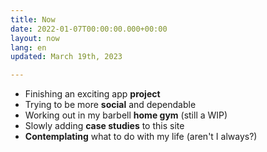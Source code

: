```yaml
---
title: Now
date: 2022-01-07T00:00:00.000+00:00
layout: now
lang: en
updated: March 19th, 2023

---
```

* Finishing an exciting app **project**
* Trying to be more **social** and dependable
* Working out in my barbell **home gym** (still a WIP)
* Slowly adding **case studies** to this site 
* **Contemplating** what to do with my life (aren't I always?)